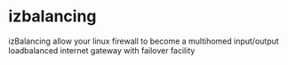 # izbalancing
izBalancing allow your linux firewall to become a multihomed input/output loadbalanced internet gateway with failover facility
